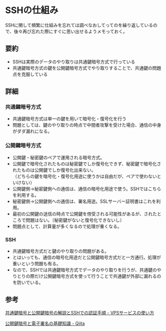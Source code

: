 # SSHの仕組み


SSHに関して頻繁に仕組みを忘れては調べなおしてってのを繰り返しているので、後々再び忘れた際にすぐに思い出せるようメモっておく。

## 要約

+ SSHは実際のデータのやり取りは共通鍵暗号方式で行っている
+ 共通鍵暗号方式の鍵を公開鍵暗号方式でやり取りすることで、共通鍵の問題点を克服している


## 詳細

### 共通鍵暗号方式

+ 共通鍵暗号方式は単一の鍵を用いて暗号化・復号化を行う
+ 問題としては、鍵のやり取りの時点で中間者攻撃を受けた場合、通信の中身がダダ漏れになる。

### 公開鍵暗号方式

+ 公開鍵・秘密鍵のペアで運用される暗号方式。
+ 公開鍵で暗号化されたものは秘密鍵でしか復号化できず、秘密鍵で暗号化されたものは公開鍵でしか復号化出来ない。  
  （どちらの鍵を暗号化・復号化用途に使うかは自由だが、ペアで使わないといけない）
+ 公開鍵側→秘密鍵側への通信は、通信の暗号化用途で使う。SSHではこちらを利用する。
+ 秘密鍵側→公開鍵側への通信は、署名用途。SSLサーバー証明書はこれを利用。
+ 最初の公開鍵の送信の時点で公開鍵を傍受される可能性があるが、されたところで問題はない。（秘密鍵がないと復号化できないし）
+ 問題点として、計算量が多くなるので処理が重くなる。


### SSH

+ 共通鍵暗号方式だと鍵のやり取りの問題がある。
+ とはいっても、通信の暗号化用途だと公開鍵暗号方式だと一方通行。処理が重いという問題も有る。
+ なので、SSHでは共通鍵暗号方式でデータのやり取りを行うが、共通鍵のやりとりの際だけ公開鍵暗号方式を使って行うことで共通鍵が外部に漏れるのを防いでいる。


## 参考

[共通鍵暗号と公開鍵暗号の解説とSSHでの認証手順 - VPSサービスの使い方](https://www.adminweb.jp/web-service/ssh/index4.html)

[公開鍵暗号と電子署名の基礎知識 - Qiita](http://qiita.com/kunichiko/items/ef5efdb41611d6cf7775)
